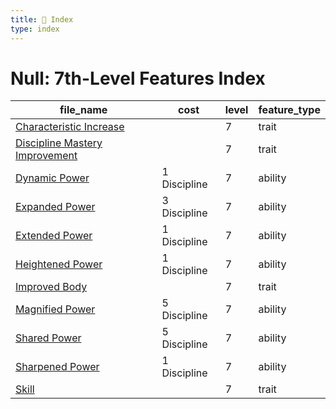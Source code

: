 ```yaml
---
title: 📑 Index
type: index
---
```


# Null: 7th-Level Features Index

| file_name                                                            | cost         | level | feature_type |
| -------------------------------------------------------------------- | ------------ | ----- | ------------ |
| [Characteristic Increase](Characteristic%20Increase)                 |              | 7     | trait        |
| [Discipline Mastery Improvement](Discipline%20Mastery%20Improvement) |              | 7     | trait        |
| [Dynamic Power](Dynamic%20Power)                                     | 1 Discipline | 7     | ability      |
| [Expanded Power](Expanded%20Power)                                   | 3 Discipline | 7     | ability      |
| [Extended Power](Extended%20Power)                                   | 1 Discipline | 7     | ability      |
| [Heightened Power](Heightened%20Power)                               | 1 Discipline | 7     | ability      |
| [Improved Body](Improved%20Body)                                     |              | 7     | trait        |
| [Magnified Power](Magnified%20Power)                                 | 5 Discipline | 7     | ability      |
| [Shared Power](Shared%20Power)                                       | 5 Discipline | 7     | ability      |
| [Sharpened Power](Sharpened%20Power)                                 | 1 Discipline | 7     | ability      |
| [Skill](Skill)                                                       |              | 7     | trait        |

